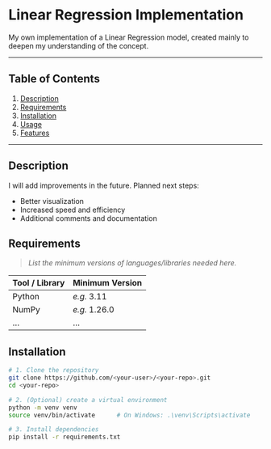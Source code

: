 # Linear Regression Implementation

<!-- --------- SHORT DESCRIPTION --------- -->
My own implementation of a Linear Regression model, created mainly to deepen my understanding of the concept.  

---

## Table of Contents
1. [Description](#description)
2. [Requirements](#requirements)
3. [Installation](#installation)
4. [Usage](#usage)
5. [Features](#features)

---

## Description
I will add improvements in the future. Planned next steps:

- Better visualization  
- Increased speed and efficiency  
- Additional comments and documentation  

## Requirements
> _List the minimum versions of languages/libraries needed here._

| Tool / Library | Minimum Version |
| -------------- | --------------- |
| Python         | _e.g._ 3.11     |
| NumPy          | _e.g._ 1.26.0   |
| …              | …               |

## Installation
```bash
# 1. Clone the repository
git clone https://github.com/<your-user>/<your-repo>.git
cd <your-repo>

# 2. (Optional) create a virtual environment
python -m venv venv
source venv/bin/activate      # On Windows: .\venv\Scripts\activate

# 3. Install dependencies
pip install -r requirements.txt



